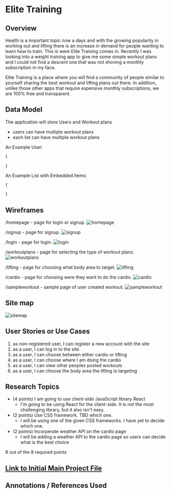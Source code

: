 

# Elite Training

## Overview



Health is a important topic now a days and with the growing popularity in working out and lifting there is an increase in demand for people wanting to learn how to train. This is were Elite Training comes in. Recently I was looking into a weight training app to give me some simple workout plans and I could not find a descent one that was not shoving a monthly subscription in my face. 

Elite Training is a place where you will find a community of people similar to yourself sharing the best workout and lifting plans out there. In addition, unlike those other apps that require expensive monthly subscriptions, we are 100% free and transparent.  


## Data Model


The application will store Users and Workout plans

* users can have multiple workout plans 
* each list can have multiple workout plans


An Example User:

```javascript
{
  
}
```

An Example List with Embedded Items:

```javascript
{

}
```


## Wireframes



/homepage - page for login or signup.
![homepage](documentation/homepage.png)
<br />

/signup - page for signup.
![signup](documentation/signup.png)
<br />

/login - page for login.
![login](documentation/login.png)
<br />

/workoutplans - page for selecting the type of workout plans.
![workoutplans](documentation/workoutplans.png)
<br />

/lifting - page for choosing what body area to target.
![lifting](documentation/lifting.png)
<br />

/cardio - page for choosing were they want to do the cardio.
![cardio](documentation/cardio.png)
<br />

/sampleworkout - sample page of user created workout.
![sampleworkout](documentation/sampleworkout.png)

## Site map

![sitemap](documentation/sitemap.png)



## User Stories or Use Cases



1. as non-registered user, I can register a new account with the site
2. as a user, I can log in to the site
3. as a user, I can choose between either cardio or lifting
4. as a user, I can choose where I am doing the cardio
5. as a user, I can view other peoples posted workouts
6. as a user, I can choose the body area the lifting is targeting

## Research Topics


* (4 points) I am going to use client-side JavaScript library React
    * I'm going to be using React for the client-side. It is not the most challenging library, but it also isn't easy.
* (2 points) Use CSS framework. TBD which one.
    * I will be using one of the given CSS frameworks. I have yet to decide which one.
* (2 points) Incorperate weather API on the cardio page
    * I will be adding a weather API to the cardio page so users can decide what is the best choice

8 out of the 8 required points


## [Link to Initial Main Project File](app.js) 

## Annotations / References Used

